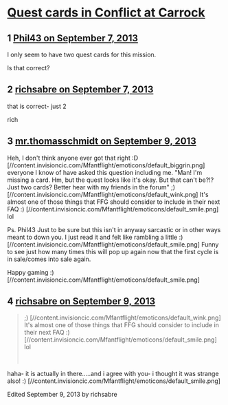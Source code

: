 # [Quest cards in Conflict at Carrock](https://community.fantasyflightgames.com/topic/89968-quest-cards-in-conflict-at-carrock/)

## 1 [Phil43 on September 7, 2013](https://community.fantasyflightgames.com/topic/89968-quest-cards-in-conflict-at-carrock/?do=findComment&comment=860297)

I only seem to have two quest cards for this mission.

Is that correct?

## 2 [richsabre on September 7, 2013](https://community.fantasyflightgames.com/topic/89968-quest-cards-in-conflict-at-carrock/?do=findComment&comment=860322)

that is correct- just 2

rich

## 3 [mr.thomasschmidt on September 9, 2013](https://community.fantasyflightgames.com/topic/89968-quest-cards-in-conflict-at-carrock/?do=findComment&comment=861067)

Heh, I don't think anyone ever got that right :D [//content.invisioncic.com/Mfantflight/emoticons/default_biggrin.png] everyone I know of have asked this question including me. "Man! I'm missing a card. Hm, but the quest looks like it's okay. But that can't be?!? Just two cards? Better hear with my friends in the forum" ;) [//content.invisioncic.com/Mfantflight/emoticons/default_wink.png] It's almost one of those things that FFG should consider to include in their next FAQ :) [//content.invisioncic.com/Mfantflight/emoticons/default_smile.png] lol

Ps. Phil43 Just to be sure but this isn't in anyway sarcastic or in other ways meant to down you. I just read it and felt like rambling a little :) [//content.invisioncic.com/Mfantflight/emoticons/default_smile.png] Funny to see just how many times this will pop up again now that the first cycle is in sale/comes into sale again.

Happy gaming :) [//content.invisioncic.com/Mfantflight/emoticons/default_smile.png]

## 4 [richsabre on September 9, 2013](https://community.fantasyflightgames.com/topic/89968-quest-cards-in-conflict-at-carrock/?do=findComment&comment=861236)

> ;) [//content.invisioncic.com/Mfantflight/emoticons/default_wink.png] It's almost one of those things that FFG should consider to include in their next FAQ :) [//content.invisioncic.com/Mfantflight/emoticons/default_smile.png] lol
> 
> 
> 
>  

haha- it is actually in there.....and i agree with you- i thought it was strange also! :) [//content.invisioncic.com/Mfantflight/emoticons/default_smile.png]

Edited September 9, 2013 by richsabre

